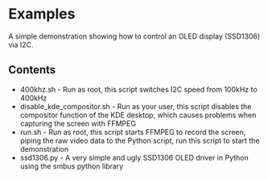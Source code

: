 # Examples

A simple demonstration showing how to control an OLED display (SSD1306) via I2C.

## Contents

* 400khz.sh - Run as root, this script switches I2C speed from 100kHz to 400kHz
* disable_kde_compositor.sh - Run as your user, this script disables the compositor function of the KDE desktop, which causes problems when capturing the screen with FFMPEG
* run.sh - Run as root, this script starts FFMPEG to record the screen, piping the raw video data to the Python script, run this script to start the demonstration
* ssd1306.py - A very simple and ugly SSD1306 OLED driver in Python using the smbus python library